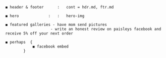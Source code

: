 	◼︎ header & footer		:	cont = hdr.md, ftr.md 

	◼︎ hero				:	:	hero-img

	◼︎ featured galleries - have mom send pictures
						- write an honest review on paisleys facebook and receive 5% off your next order 

	◼︎ perhaps	{
				◼︎ facebook embed 
			}
